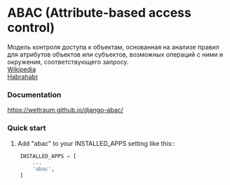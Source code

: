 # ABAC (Attribute-based access control)
Модель контроля доступа к объектам, основанная на анализе правил для атрибутов
объектов или субъектов, возможных операций с ними и окружения,
соответствующего запросу.
<br/>[Wikipedia](https://ru.wikipedia.org/wiki/%D0%A0%D0%B0%D0%B7%D0%B3%D1%80%D0%B0%D0%BD%D0%B8%D1%87%D0%B5%D0%BD%D0%B8%D0%B5_%D0%B4%D0%BE%D1%81%D1%82%D1%83%D0%BF%D0%B0_%D0%BD%D0%B0_%D0%BE%D1%81%D0%BD%D0%BE%D0%B2%D0%B5_%D0%B0%D1%82%D1%80%D0%B8%D0%B1%D1%83%D1%82%D0%BE%D0%B2)
<br/>[Habrahabr](https://habrahabr.ru/company/custis/blog/248649/)

### Documentation
https://weltraum.github.io/django-abac/

### Quick start

1. Add "abac" to your INSTALLED_APPS setting like this::
``` python
    INSTALLED_APPS = [
        ...
        'abac',
    ]
```

